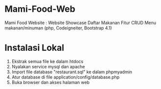 # Mami-Food-Web
Mami Food Website : Website Showcase Daftar Makanan
Fitur CRUD Menu makanan/minuman 
(php, Codeigneiter, Bootstrap 4.1)

# Instalasi Lokal
1. Ekstrak semua file ke dalam htdocs
2. Nyalakan service mysql dan apache
3. Import file database "restaurant.sql" ke dalam phpmyadmin
4. Atur database di file application/config/database.php
5. Buka browser dan akses halaman web

